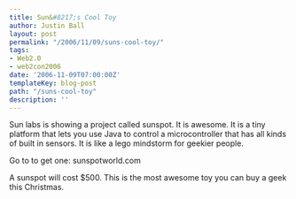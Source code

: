 ```yaml
---
title: Sun&#8217;s Cool Toy
author: Justin Ball
layout: post
permalink: "/2006/11/09/suns-cool-toy/"
tags:
- Web2.0
- web2con2006
date: '2006-11-09T07:00:00Z'
templateKey: blog-post
path: "/suns-cool-toy"
description: ''
---
```


Sun labs is showing a project called sunspot. It is awesome. It is a tiny platform that lets you use Java to control a microcontroller that has all kinds of built in sensors. It is like a lego mindstorm for geekier people.

Go to to get one:
sunspotworld.com

A sunspot will cost $500. This is the most awesome toy you can buy a geek this Christmas.
